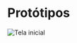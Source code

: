 # Protótipos
![Tela inicial](https://github.com/PedroArthurs/Aplicativomovelreceita/assets/137658535/ae6fbb4c-317c-4719-94c4-10adb3f6e1a4)

